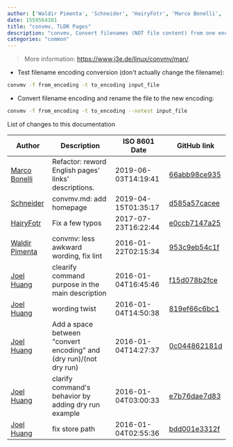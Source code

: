 ```yaml
---
author: ['Waldir Pimenta', 'Schneider', 'HairyFotr', 'Marco Bonelli', 'Joel Huang']
date: 1559564381
title: "convmv, TLDR Pages"
description: "convmv, Convert filenames (NOT file content) from one encoding to another."
categories: "common"
---
```

> More information: <https://www.j3e.de/linux/convmv/man/>.

- Test filename encoding conversion (don't actually change the filename):

```bash
convmv -f from_encoding -t to_encoding input_file
```

- Convert filename encoding and rename the file to the new encoding:

```bash
convmv -f from_encoding -t to_encoding --notest input_file
```
List of changes to this documentation


Author | Description | ISO 8601 Date | GitHub link
------|-----|-----|-----
[Marco Bonelli](mailto:marco@mebeim.net) | Refactor: reword English pages' links' descriptions. | 2019-06-03T14:19:41 | [66abb98ce935](https://github.com/tldr-pages/tldr/commit/66abb98ce935c0f4516bf30c4d6da72180d5a3ab)
[Schneider](mailto:lucas.schneider@sap.com) | convmv.md: add homepage | 2019-04-15T01:35:17 | [d585a57cacee](https://github.com/tldr-pages/tldr/commit/d585a57cacee04eb8c8bd6a36e8118618a12778c)
[HairyFotr](mailto:hairyfotr@gmail.com) | Fix a few typos | 2017-07-23T16:22:44 | [e0ccb7147a25](https://github.com/tldr-pages/tldr/commit/e0ccb7147a25b5d738e3991f399f87e45f3a4140)
[Waldir Pimenta](mailto:waldyrious@gmail.com) | convmv: less awkward wording, fix lint | 2016-01-22T02:15:34 | [953c9eb54c1f](https://github.com/tldr-pages/tldr/commit/953c9eb54c1f5c021487172d5c731ae2e903a5aa)
[Joel Huang](mailto:joelhy@gmail.com) | clearify command purpose in the main description | 2016-01-04T16:45:46 | [f15d078b2fce](https://github.com/tldr-pages/tldr/commit/f15d078b2fce78b86150c0a0292561ae0389c9b5)
[Joel Huang](mailto:joelhy@gmail.com) | wording twist | 2016-01-04T14:50:38 | [819ef66c6bc1](https://github.com/tldr-pages/tldr/commit/819ef66c6bc10649f968530269147ea2e0b91262)
[Joel Huang](mailto:joelhy@gmail.com) | Add a space between "convert encoding" and (dry run)/(not dry run) | 2016-01-04T14:27:37 | [0c044862181d](https://github.com/tldr-pages/tldr/commit/0c044862181dedf0840c92289c62106ebf1b92d0)
[Joel Huang](mailto:joelhy@gmail.com) | clarify command's behavior by adding dry run example | 2016-01-04T03:00:33 | [e7b76dae7d83](https://github.com/tldr-pages/tldr/commit/e7b76dae7d83a12eec077a15365ff0d2713bfc6c)
[Joel Huang](mailto:joelhy@gmail.com) | fix store path | 2016-01-04T02:55:36 | [bdd001e3312f](https://github.com/tldr-pages/tldr/commit/bdd001e3312fa1f923707dd3a891a3e47292dbb6)

